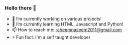 ### Hello there 👋



- 🔭 I’m currently working on various projects!
- 🌱 I’m currently learning HTML, Javascript and Python!
- 📫 How to reach me: raheemnaseem2011@gmail.com
- ⚡ Fun fact: I'm a self taught developer
